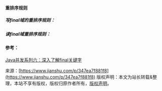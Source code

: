 

  

#### 重排序规则

##### 写final域的重排序规则：

##### 读final域重排序规则：

#### 参考：

[Java并发系列六：深入了解final关键字](https://links.jianshu.com/go?to=https%3A%2F%2Fblog.csdn.net%2FTzBugs%2Farticle%2Fdetails%2F80939811)

来源：[https://www.jianshu.com/p/347ea7f881f8](https://www.jianshu.com/p/347ea7f881f8)
版权声明：本文为站长转载&整理，本站不享有版权，版权归原作者所有，[版权声明](https://gitee.com/hezhiyuan007/java-notes/raw/master/disclaimer.md)。



